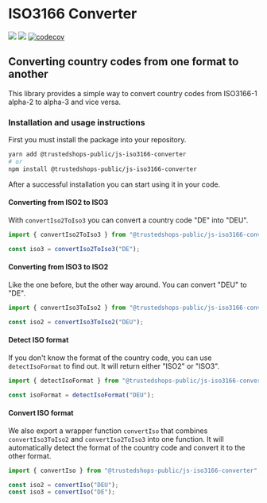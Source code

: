 # ISO3166 Converter

![](https://img.shields.io/npm/l/@trustedshops-public/js-iso3166-converter) ![](https://img.shields.io/npm/v/@trustedshops-public/js-iso3166-converter) [![codecov](https://codecov.io/gh/trustedshops-public/js-iso3166-converter/branch/main/graph/badge.svg?token=NP2RV8WYVM)](https://codecov.io/gh/trustedshops-public/js-iso3166-converter)

## Converting country codes from one format to another

This library provides a simple way to convert country codes from ISO3166-1 alpha-2 to alpha-3 and vice versa.

### Installation and usage instructions

First you must install the package into your repository.

```bash
yarn add @trustedshops-public/js-iso3166-converter
# or
npm install @trustedshops-public/js-iso3166-converter
```

After a successful installation you can start using it in your code.

#### Converting from ISO2 to ISO3

With `convertIso2ToIso3` you can convert a country code "DE" into "DEU".

```js
import { convertIso2ToIso3 } from "@trustedshops-public/js-iso3166-converter";

const iso3 = convertIso2ToIso3("DE");
```

#### Converting from ISO3 to ISO2

Like the one before, but the other way around. You can convert "DEU" to "DE".

```js
import { convertIso3ToIso2 } from "@trustedshops-public/js-iso3166-converter";

const iso2 = convertIso3ToIso2("DEU");
```

#### Detect ISO format

If you don't know the format of the country code, you can use `detectIsoFormat` to find out. It will return either "ISO2" or "ISO3".

```js
import { detectIsoFormat } from "@trustedshops-public/js-iso3166-converter";

const isoFormat = detectIsoFormat("DEU");
```

#### Convert ISO format

We also export a wrapper function `convertIso` that combines `convertIso3ToIso2` and `convertIso2ToIso3` into one function. It will automatically detect the format of the country code and convert it to the other format.

```js
import { convertIso } from "@trustedshops-public/js-iso3166-converter";

const iso2 = convertIso("DEU");
const iso3 = convertIso("DE");
```
